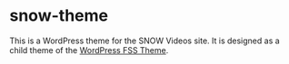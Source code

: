 snow-theme
==========

This is a WordPress theme for the SNOW Videos site. It is designed as a child theme of the [WordPress FSS Theme](https://github.com/inclusive-design/wordpress-fss-theme/).
